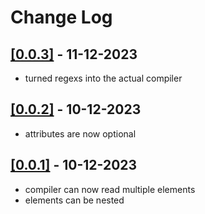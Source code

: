 # Change Log

## [[0.0.3]](https://github.com/418e/Kitten/commits/main/) - 11-12-2023

- turned regexs into the actual compiler

## [[0.0.2]](https://github.com/418e/Kitten/commits/main/) - 10-12-2023

- attributes are now optional

## [[0.0.1]](https://github.com/418e/Kitten/commits/main/) - 10-12-2023

- compiler can now read multiple elements
- elements can be nested
